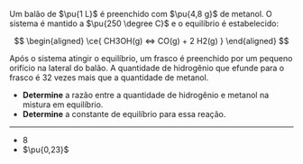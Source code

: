 Um balão de $\pu{1 L}$ é preenchido com $\pu{4,8 g}$ de metanol. O sistema é mantido a $\pu{250 \degree C}$ e o equilíbrio é estabelecido:

$$
\begin{aligned}
\ce{ CH3OH(g) <=> CO(g) + 2 H2(g) }
\end{aligned}
$$

Após o sistema atingir o equilíbrio, um frasco é preenchido por um pequeno orifício na lateral do balão. A quantidade de hidrogênio que efunde para o frasco é $32$ vezes mais que a quantidade de metanol.

- **Determine** a razão entre a quantidade de hidrogênio e metanol na mistura em equilíbrio.
- **Determine** a constante de equilíbrio para essa reação.

---

- $8$
- $\pu{0,23}$
